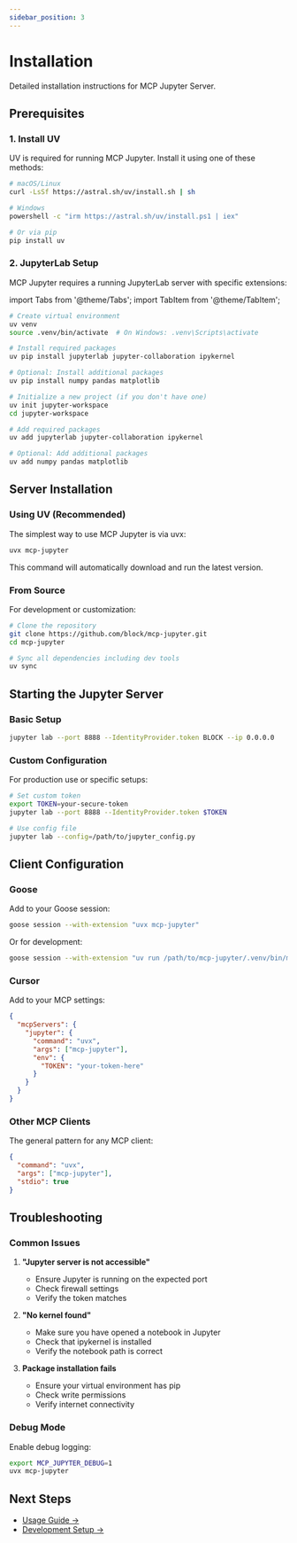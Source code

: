 ```yaml
---
sidebar_position: 3
---
```


# Installation

Detailed installation instructions for MCP Jupyter Server.

## Prerequisites

### 1. Install UV

UV is required for running MCP Jupyter. Install it using one of these methods:

```bash
# macOS/Linux
curl -LsSf https://astral.sh/uv/install.sh | sh

# Windows
powershell -c "irm https://astral.sh/uv/install.ps1 | iex"

# Or via pip
pip install uv
```

### 2. JupyterLab Setup

MCP Jupyter requires a running JupyterLab server with specific extensions:

import Tabs from '@theme/Tabs';
import TabItem from '@theme/TabItem';

<Tabs>
<TabItem value="venv" label="Using uv venv" default>

```bash
# Create virtual environment
uv venv
source .venv/bin/activate  # On Windows: .venv\Scripts\activate

# Install required packages
uv pip install jupyterlab jupyter-collaboration ipykernel

# Optional: Install additional packages
uv pip install numpy pandas matplotlib
```

</TabItem>
<TabItem value="project" label="Using uv project">

```bash
# Initialize a new project (if you don't have one)
uv init jupyter-workspace
cd jupyter-workspace

# Add required packages
uv add jupyterlab jupyter-collaboration ipykernel

# Optional: Add additional packages
uv add numpy pandas matplotlib
```

</TabItem>
</Tabs>

## Server Installation

### Using UV (Recommended)

The simplest way to use MCP Jupyter is via uvx:

```bash
uvx mcp-jupyter
```

This command will automatically download and run the latest version.

### From Source

For development or customization:

```bash
# Clone the repository
git clone https://github.com/block/mcp-jupyter.git
cd mcp-jupyter

# Sync all dependencies including dev tools
uv sync
```

## Starting the Jupyter Server

### Basic Setup

```bash
jupyter lab --port 8888 --IdentityProvider.token BLOCK --ip 0.0.0.0
```

### Custom Configuration

For production use or specific setups:

```bash
# Set custom token
export TOKEN=your-secure-token
jupyter lab --port 8888 --IdentityProvider.token $TOKEN

# Use config file
jupyter lab --config=/path/to/jupyter_config.py
```

## Client Configuration

### Goose

Add to your Goose session:

```bash
goose session --with-extension "uvx mcp-jupyter"
```

Or for development:

```bash
goose session --with-extension "uv run /path/to/mcp-jupyter/.venv/bin/mcp-jupyter"
```

### Cursor

Add to your MCP settings:

```json
{
  "mcpServers": {
    "jupyter": {
      "command": "uvx",
      "args": ["mcp-jupyter"],
      "env": {
        "TOKEN": "your-token-here"
      }
    }
  }
}
```

### Other MCP Clients

The general pattern for any MCP client:

```json
{
  "command": "uvx",
  "args": ["mcp-jupyter"],
  "stdio": true
}
```

## Troubleshooting

### Common Issues

1. **"Jupyter server is not accessible"**
   - Ensure Jupyter is running on the expected port
   - Check firewall settings
   - Verify the token matches

2. **"No kernel found"**
   - Make sure you have opened a notebook in Jupyter
   - Check that ipykernel is installed
   - Verify the notebook path is correct

3. **Package installation fails**
   - Ensure your virtual environment has pip
   - Check write permissions
   - Verify internet connectivity

### Debug Mode

Enable debug logging:

```bash
export MCP_JUPYTER_DEBUG=1
uvx mcp-jupyter
```

## Next Steps

- [Usage Guide →](/docs/usage)
- [Development Setup →](/docs/development)